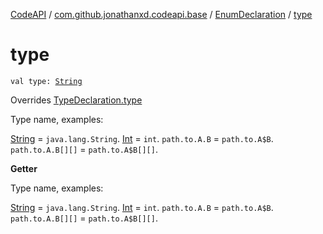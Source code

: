 [CodeAPI](../../index.md) / [com.github.jonathanxd.codeapi.base](../index.md) / [EnumDeclaration](index.md) / [type](.)

# type

`val type: `[`String`](https://kotlinlang.org/api/latest/jvm/stdlib/kotlin/-string/index.html)

Overrides [TypeDeclaration.type](../-type-declaration/type.md)

Type name, examples:

[String](https://kotlinlang.org/api/latest/jvm/stdlib/kotlin/-string/index.html) = `java.lang.String`.
[Int](https://kotlinlang.org/api/latest/jvm/stdlib/kotlin/-int/index.html) = `int`.
`path.to.A.B` = `path.to.A$B`.
`path.to.A.B[][]` = `path.to.A$B[][]`.

**Getter**

Type name, examples:

[String](https://kotlinlang.org/api/latest/jvm/stdlib/kotlin/-string/index.html) = `java.lang.String`.
[Int](https://kotlinlang.org/api/latest/jvm/stdlib/kotlin/-int/index.html) = `int`.
`path.to.A.B` = `path.to.A$B`.
`path.to.A.B[][]` = `path.to.A$B[][]`.


